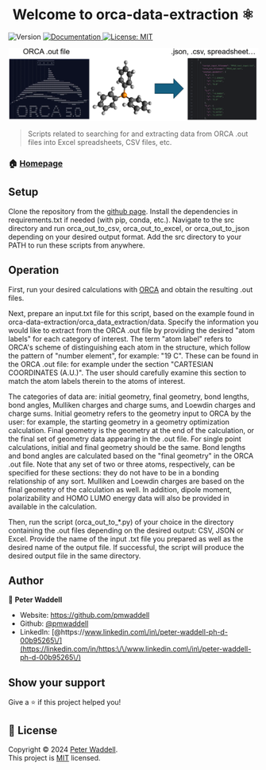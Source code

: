 <h1 align="center">Welcome to orca-data-extraction ⚛️</h1>
<p>
  <img alt="Version" src="https://img.shields.io/badge/version-0.1.0-blue.svg?cacheSeconds=2592000" />
  <a href="https://readthedocs.org/projects/orca-data-extraction/" target="_blank">
    <img alt="Documentation" src="https://img.shields.io/badge/documentation-yes-brightgreen.svg" />
  </a>
  <a href="https://www.mit.edu/~amini/LICENSE.md" target="_blank">
    <img alt="License: MIT" src="https://img.shields.io/badge/License-MIT-yellow.svg" />
  </a>
</p>

![logo](logo.PNG)

> Scripts related to searching for and extracting data from ORCA .out files into Excel spreadsheets, CSV files, etc.

### 🏠 [Homepage](https://github.com/pmwaddell/orca-data-extraction)

## Setup

Clone the repository from the [github page](https://github.com/pmwaddell/orca-data-extraction). Install the dependencies
in requirements.txt if needed (with pip, conda, etc.). Navigate to the src directory and run orca_out_to_csv, 
orca_out_to_excel, or orca_out_to_json depending on your desired output format. Add the src directory to your PATH to 
run these scripts from anywhere.

## Operation

First, run your desired calculations with [ORCA](https://www.kofo.mpg.de/en/research/services/orca) and obtain the 
resulting .out files. 

Next, prepare an input.txt file for this script, based on the example found in orca-data-extraction/orca_data_extraction/data. 
Specify the information you would like to extract from the ORCA .out file by providing the desired "atom labels" for 
each category of interest. The term "atom label" refers to ORCA's scheme of distinguishing each atom in the structure, 
which follow the pattern of "number element", for example: "19 C". These can be found in the ORCA .out file: for 
example under the section "CARTESIAN COORDINATES (A.U.)". The user should carefully examine this section to match the 
atom labels therein to the atoms of interest.

The categories of data are: initial geometry, final geometry, bond lengths, bond angles, Mulliken charges and charge 
sums, and Loewdin charges and charge sums. Initial geometry refers to the geometry input to ORCA by the user: for 
example, the starting geometry in a geometry optimization calculation. Final geometry is the geometry at the end of the 
calculation, or the final set of geometry data appearing in the .out file. For single point calculations, initial and 
final geometry should be the same. Bond lengths and bond angles are calculated based on the "final geometry" in the 
ORCA .out file. Note that any set of two or three atoms, respectively, can be specified for these sections: they do not 
have to be in a bonding relationship of any sort. Mulliken and Loewdin charges are based on the final geometry of the 
calculation as well. In addition, dipole moment, polarizability and HOMO LUMO energy data will also be provided in 
available in the calculation.

Then, run the script (orca_out_to_*.py) of your choice in the directory containing the .out files depending on the 
desired output: CSV, JSON or Excel. Provide the name of the input .txt file you prepared as well as the desired name 
of the output file. If successful, the script will produce the desired output file in the same directory.

## Author

👤 **Peter Waddell**

* Website: https://github.com/pmwaddell
* Github: [@pmwaddell](https://github.com/pmwaddell)
* LinkedIn: [@https:\/\/www.linkedin.com\/in\/peter-waddell-ph-d-00b95265\/](https://linkedin.com/in/https:\/\/www.linkedin.com\/in\/peter-waddell-ph-d-00b95265\/)

## Show your support

Give a ⭐️ if this project helped you!

## 📝 License

Copyright © 2024 [Peter Waddell](https://github.com/pmwaddell).<br />
This project is [MIT](https://www.mit.edu/~amini/LICENSE.md) licensed.
